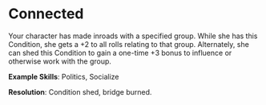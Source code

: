 # Connected

Your character has made inroads with a specified group.
While she has this Condition, she gets a +2 to all rolls relating to that group. Alternately, she can shed this Condition
to gain a one-time +3 bonus to influence or otherwise work
with the group.

**Example Skills**: Politics, Socialize

**Resolution**: Condition shed, bridge burned.